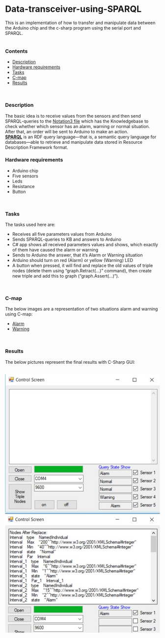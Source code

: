 # Data-transceiver-using-SPARQL
  This is an implementation of how to transfer and manipulate data between the Arduino chip and the c-sharp program using the serial port and SPARQL.<br/>
<br/>

### Contents
* [Description](#Description)
* [Hardware requirements](#Hardware-requirements)
* [Tasks](#tasks)
* [C-map](#C-map)
* [Results](#Results)
<br/>

### Description
The basic idea is to receive values from the sensors and then send SPARQL-queries to the [Notation3 file](https://github.com/LetsAI/Data-transceiver-using-SPARQL/blob/master/C%23_code/bin/Debug/n3/N3.n3) which has the Knowledgebase to check whether which sensor has an alarm, warning or normal situation. After that, an order will be sent to Arduino to make an action.
<br/>
[**SPARQL**](https://en.wikipedia.org/wiki/SPARQL) is an RDF query language—that is, a semantic query language for databases—able to    retrieve and manipulate data stored in Resource Description Framework format.
<br/>

### Hardware requirements
* Arduino chip 
* Five sensors
* Leds 
* Resistance
* Button
<br/>

### Tasks
The tasks used here are:
* Receives all five parameters values from Arduino
* Sends SPARQL-queries to KB and answers to Arduino
* C# app shows all received parameters values and shows, which exactly of them have caused the alarm or warning
* Sends to Arduino the answer, that it’s Alarm or Warning situation
* Arduino should turn on red (Alarm) or yellow (Warning) LED
* A button when pressed, it will find and replace the old values of triple nodes (delete them using “graph.Retract(...)” command), then create new triple and add this to graph (“graph.Assert(...)”).
<br/>

### <a id="C-map">C-map</a>
The below images are a representation of two situations alarm and warning using C-map:
* [Alarm](https://github.com/LetsAI/Data-transceiver-using-SPARQL/blob/master/Images/alarm.jpg)
* [Warning](https://github.com/LetsAI/Data-transceiver-using-SPARQL/blob/master/Images/warning.jpg)
<br/>

### Results
The below pictures represent the final results with C-Sharp GUI:
<br/>
<br/>

![](https://github.com/LetsAI/Data-transceiver-using-SPARQL/blob/master/Images/results1.jpg)
![](https://github.com/LetsAI/Data-transceiver-using-SPARQL/blob/master/Images/results2.jpg)

